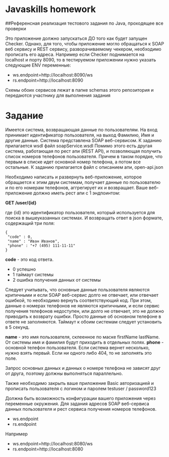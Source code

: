 # Javaskills homework
##Референсная реализация тестового задания по Java, проходящее все проверки

Это приложение должно запускаться ДО того как будет запущен Checker. Однако, для того, чтобы приложение могло обращаться к SOAP веб сервису и REST сервису, разворачиваемому чекером, необходимо прописать его адреса.
Например если Checker поднимается на localhost и порту 8090, то в тестируемом приложении нужно указать следующие ENV переменные: 

- ws.endpoint=http://localhost:8090/ws
- rs.endpoint=http://localhost:8090

Схемы обоих сервисов лежат в папке schemas этого репозитория и передаются участнику для выполнения задания

# Задание
Имеется система, возвращающая данные по пользователям. На вход принимает идентификатор пользователя, на выход Фамилию, Имя и другие данные. Система представлена SOAP веб-сервисом.
К заданию прилагается wsdl файл soapService.wsdl
Помимо этого есть другая система, работающая по рест апи (REST API), и позволяющая получить список номеров телефонов пользователя. Причем в таком порядке, что первым в списке идет основной номер телефона, а потом все остальные.
К заданию прилагается файл с описанием апи, open-api.json

Необходимо написать и развернуть веб-приложение, которое обращается к этим двум системам, получает данные по пользователю и по его номерам телефонов, аггрегирует их и возвращает.
Ваше веб-приложение должно иметь рест апи с 1 эндпоинтом:
 
 **GET /user/{id}** 
 
 где {id} это идентификатор пользователя, который используется для поиска в вышеуказанных системах. И возвращать ответ в json формате, содержащий три поля:
 
 ```
{
  "code" : 0,
  "name" : "Иван Иванов",
  "phone" : "+7 (495) 111-11-11"
}
```
 
  **code** - это код ответа. 
 - 0 успешно
 - 1 таймаут системы
 - 2 ошибка получения данных от системы
 
 Следует учитывать, что основные данные пользователя являются критичными и если SOAP веб-сервис долго не отвечает, или отвечает ошибкой, то необходимо вернуть соответствующий код. При этом, данные о номерах телефонов не являются критичными, и если сервис получения телефонов недоступен, или долго не отвечает, это не должно приводить к возврату ошибки. Просто данные об основном телефоне в ответе не заполняются.
 Таймаут к обоим системам следует установить в 5 секунд.
 
 **name** - это имя пользователя, склеенное по маске firstName lastName. От системы имя и фамилия будут приходить в отдельных полях.
 **phone** - основной телефон пользователя. Если система вернет несколько, нужно взять первый. Если ни одного либо 404, то не заполнять это поле.
 
 Запрос основных данных и данных о номере телефона не зависят друг от друга, поэтому должны выполняться параллельно.
 
 Также необходимо закрыть ваше приложение Basic авторизацией и прописать пользователя с логином и паролем testuser / password123
 
 Должна быть возможность конфигурации вашего приложения через переменные окружения. Для задания адресов SOAP веб-сервиса данных пользователя и рест сервиса получения номеров телефонов.
 
 - ws.endpoint
 - rs.endpoint
 
 Например
- ws.endpoint=http://localhost:8080/ws
- rs.endpoint=http://localhost:8080
 
 
